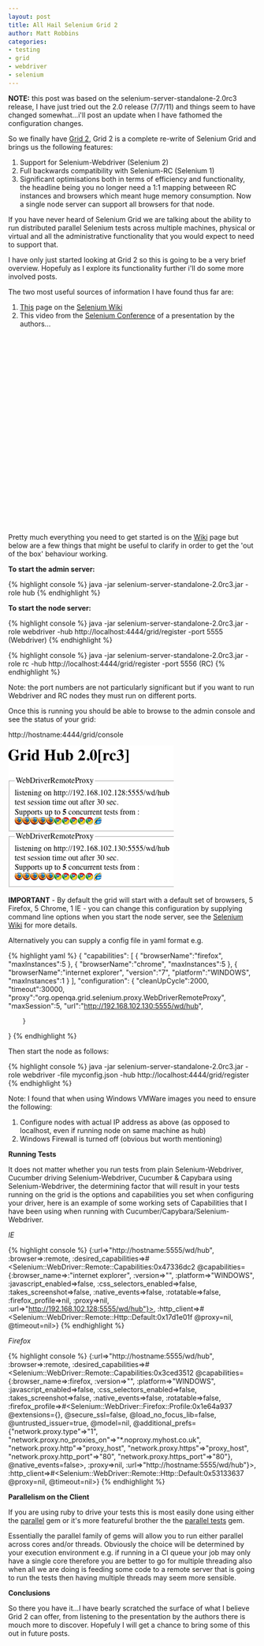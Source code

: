 ```yaml
---
layout: post
title: All Hail Selenium Grid 2
author: Matt Robbins 
categories:
- testing 
- grid 
- webdriver 
- selenium 
---
```


<p class="info"><strong>NOTE:</strong> this post was based on the selenium-server-standalone-2.0rc3 release, I have just tried out the 2.0 release (7/7/11) and things seem to have changed somewhat...i'll post an update when I have fathomed the configuration changes.</p> 

So we finally have [Grid 2](http://code.google.com/p/selenium/wiki/Grid2), Grid 2 is a complete re-write of Selenium Grid and brings us the following features:

1. Support for Selenium-Webdriver (Selenium 2)
2. Full backwards compatibility with Selenium-RC (Selenium 1)
3. Significant optimisations both in terms of efficiency and functionality, the headline being you no longer need a 1:1 mapping betweeen RC instances and browsers which meant huge memory consumption.  Now a single node server can support all browsers for that node.

If you have never heard of Selenium Grid we are talking about the ability to run distributed parallel Selenium tests across multiple machines, physical or virtual and all the administrative functionality that you would expect to need to support that.

I have only just started looking at Grid 2 so this is going to be a very brief overview.  Hopefuly as I explore its functionality further i'll do some more involved posts.

The two most useful sources of information I have found thus far are:

1. [This](http://code.google.com/p/selenium/wiki/Grid2) page on the [Selenium Wiki](http://code.google.com/p/selenium/wiki)
2. This video from the [Selenium Conference](http://www.seleniumconf.com/videos) of a presentation by the authors...

<object width="640" height="385"><param name="movie" value="http://www.youtube.com/v/rjc51R8nI2Y&color1=0xb1b1b1&color2=0xd0d0d0&hl=de_DE&feature=player_embedded&fs=1"></param><param name="allowFullScreen" value="true"></param><param name="allowScriptAccess" value="always"></param><embed src="http://www.youtube.com/v/rjc51R8nI2Y&color1=0xb1b1b1&color2=0xd0d0d0&hl=de_DE&feature=player_embedded&fs=1" type="application/x-shockwave-flash" allowfullscreen="true" allowScriptAccess="always" width="640" height="385"></embed></object>

Pretty much everything you need to get started is on the [Wiki](http://code.google.com/p/selenium/wiki/Grid2) page but below are a few things that might be useful to clarify in order to get the 'out of the box' behaviour working.

**To start the admin server:**

{% highlight console %}
java -jar selenium-server-standalone-2.0rc3.jar -role hub
{% endhighlight %}

**To start the node server:**

{% highlight console %}
java -jar selenium-server-standalone-2.0rc3.jar -role webdriver -hub http://localhost:4444/grid/register -port 5555 (Webdriver)
{% endhighlight %}

{% highlight console %}
java -jar selenium-server-standalone-2.0rc3.jar -role rc -hub http://localhost:4444/grid/register -port 5556 (RC)
{% endhighlight %}

Note: the port numbers are not particularly significant but if you want to run Webdriver and RC nodes they must run on different ports.

Once this is running you should be able to browse to the admin console and see the status of your grid:

http://hostname:4444/grid/console

![grid2 setup](/images/grid_2_console.png)

**IMPORTANT** - By default the grid will start with a default set of browsers, 5 Firefox, 5 Chrome, 1 IE - you can change this configuration by supplying command line options when you start the node server, see the [Selenium Wiki](http://code.google.com/p/selenium/wiki/Grid2) for more details.

Alternatively you can supply a config file in yaml format e.g.

{% highlight yaml %}
{
"capabilities":
        [
                {
                        "browserName":"firefox",
                        "maxInstances":5
                },
                {
                        "browserName":"chrome",
                        "maxInstances":5
                },
                {
                        "browserName":"internet explorer",
                        "version":"7",
                        "platform":"WINDOWS",
                        "maxInstances":1
                }
        ],
"configuration":
        {
                "cleanUpCycle":2000,
                "timeout":30000,
                "proxy":"org.openqa.grid.selenium.proxy.WebDriverRemoteProxy",
                "maxSession":5,
                "url":"http://192.168.102.130:5555/wd/hub",

        }
}
{% endhighlight %}

Then start the node as follows:


{% highlight console %}
java -jar selenium-server-standalone-2.0rc3.jar -role webdriver -file myconfig.json -hub http://localhost:4444/grid/register
{% endhighlight %}

Note: I found that when using Windows VMWare images you need to ensure the following:

1. Configure nodes with actual IP address as above (as opposed to localhost, even if running node on same machine as hub)
2. Windows Firewall is turned off (obvious but worth mentioning)

**Running Tests**

It does not matter whether you run tests from plain Selenium-Webdriver, Cucumber driving Selenium-Webdriver, Cucumber & Capybara using Selenium-Webdriver, the determining factor that will result in your tests running on the grid is the options and capabilities you set when configuring your driver, here is an example of some working sets of Capabilities that I have been using when running with Cucumber/Capybara/Selenium-Webdriver.

*IE*

{% highlight console %}
{:url=>"http://hostname:5555/wd/hub", :browser=>:remote, :desired_capabilities=>#<Selenium::WebDriver::Remote::Capabilities:0x47336dc2 @capabilities={:browser_name=>:"internet explorer", :version=>"", :platform=>"WINDOWS", :javascript_enabled=>false, :css_selectors_enabled=>false, :takes_screenshot=>false, :native_events=>false, :rotatable=>false, :firefox_profile=>nil, :proxy=>nil, :url=>"http://192.168.102.128:5555/wd/hub"}>, :http_client=>#<Selenium::WebDriver::Remote::Http::Default:0x17d1e01f @proxy=nil, @timeout=nil>}
{% endhighlight %}

*Firefox*

{% highlight console %}
{:url=>"http://hostname:5555/wd/hub", :browser=>:remote, :desired_capabilities=>#<Selenium::WebDriver::Remote::Capabilities:0x3ced3512 @capabilities={:browser_name=>:firefox, :version=>"", :platform=>"WINDOWS", :javascript_enabled=>false, :css_selectors_enabled=>false, :takes_screenshot=>false, :native_events=>false, :rotatable=>false, :firefox_profile=>#<Selenium::WebDriver::Firefox::Profile:0x1e64a937 @extensions={}, @secure_ssl=false, @load_no_focus_lib=false, @untrusted_issuer=true, @model=nil, @additional_prefs={"network.proxy.type"=>"1", "network.proxy.no_proxies_on"=>"*.noproxy.myhost.co.uk", "network.proxy.http"=>"proxy_host", "network.proxy.https"=>"proxy_host", "network.proxy.http_port"=>"80", "network.proxy.https_port"=>"80"}, @native_events=false>, :proxy=>nil, :url=>"http://hostname:5555/wd/hub"}>, :http_client=>#<Selenium::WebDriver::Remote::Http::Default:0x53133637 @proxy=nil, @timeout=nil>}
{% endhighlight %}

**Parallelism on the Client**

If you are using ruby to drive your tests this is most easily done using either the [parallel](https://github.com/grosser/parallel) gem or it's more featureful brother the the [parallel tests](https://github.com/grosser/parallel_tests) gem.

Essentially the parallel family of gems will allow you to run either parallel across cores and/or threads.  Obviously the choice will be determined by your execution environment e.g. if running in a CI queue your job may only have a single core therefore you are better to go for multiple threading also when all we are doing is feeding some code to a remote server that is going to run the tests then having multiple threads may seem more sensible.

**Conclusions**

So there you have it...I have bearly scratched the surface of what I believe Grid 2 can offer, from listening to the presentation by the authors there is mouch more to discover.  Hopefuly I will get a chance to bring some of this out in future posts.
